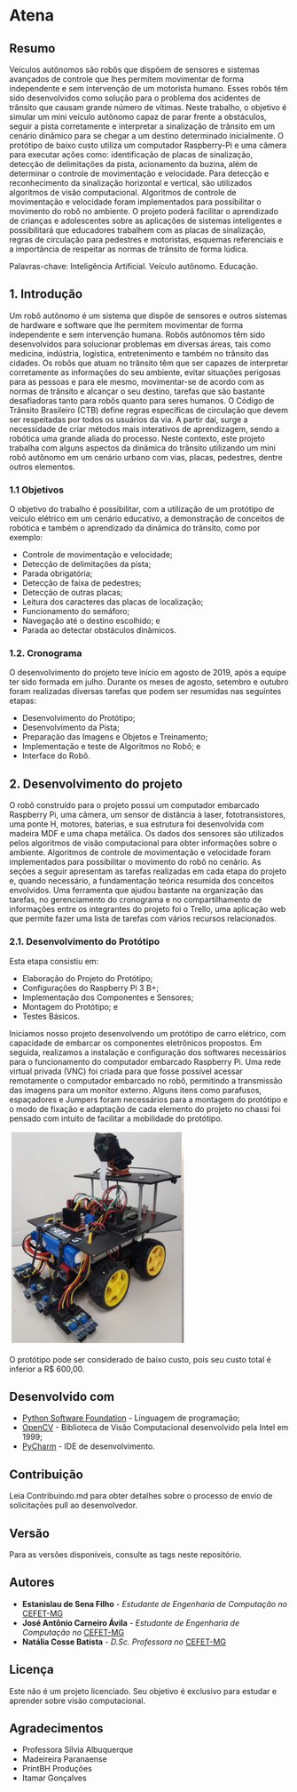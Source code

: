 # Atena

## Resumo

Veículos autônomos são robôs que dispõem de sensores e sistemas avançados de controle que lhes permitem movimentar de forma independente e sem intervenção de um motorista humano. Esses robôs têm sido desenvolvidos
como solução para o problema dos acidentes de trânsito que causam grande número de vítimas. Neste trabalho, o objetivo é simular um mini veículo autônomo capaz de parar frente a obstáculos, seguir a pista corretamente e interpretar a sinalização de trânsito em um cenário dinâmico para se chegar a um destino determinado inicialmente. O protótipo de baixo custo utiliza um computador Raspberry-Pi e uma câmera para executar ações como: identificação de placas de sinalização, detecção de delimitações da pista, acionamento da buzina, além de determinar o controle de movimentação e velocidade. Para detecção e reconhecimento da sinalização horizontal e vertical, são utilizados algoritmos de visão computacional. Algoritmos de controle de movimentação e velocidade foram implementados para possibilitar o movimento do robô no ambiente. O projeto poderá facilitar o aprendizado de crianças e adolescentes sobre as aplicações de sistemas inteligentes e possibilitará que educadores trabalhem com as placas de sinalização, regras de circulação para pedestres e motoristas, esquemas referenciais e a importância de respeitar as normas de trânsito de forma lúdica.

Palavras-chave: Inteligência Artificial. Veículo autônomo. Educação.


## 1. Introdução

Um robô autônomo é um sistema que dispõe de sensores e outros sistemas de hardware e software que lhe permitem movimentar de forma independente e sem intervenção humana. Robôs autônomos têm sido desenvolvidos para solucionar problemas em diversas áreas, tais como medicina, indústria, logística, entretenimento e também no trânsito das cidades.
Os robôs que atuam no trânsito têm que ser capazes de interpretar corretamente as informações do seu ambiente, evitar situações perigosas para as pessoas e para ele mesmo, movimentar-se de acordo com as normas de trânsito e alcançar o seu destino, tarefas que são bastante desafiadoras tanto para robôs quanto para seres humanos. O Código de Trânsito Brasileiro (CTB) define regras específicas de circulação que devem ser respeitadas por todos os usuários da via. A partir daí, surge a necessidade de criar métodos mais interativos de aprendizagem, sendo a robótica uma grande aliada do processo.
Neste contexto, este projeto trabalha com alguns aspectos da dinâmica do trânsito utilizando um mini robô autônomo em um cenário urbano com vias, placas, pedestres, dentre outros elementos.

### 1.1 Objetivos

O objetivo do trabalho é possibilitar, com a utilização de um protótipo de veículo elétrico em um cenário educativo, a demonstração de conceitos de robótica e também o aprendizado da dinâmica do trânsito, como por exemplo:
* Controle de movimentação e velocidade;
* Detecção de delimitações da pista;
* Parada obrigatória;
* Detecção de faixa de pedestres;
* Detecção de outras placas;
* Leitura dos caracteres das placas de localização;
* Funcionamento do semáforo;
* Navegação até o destino escolhido; e
* Parada ao detectar obstáculos dinâmicos.

### 1.2. Cronograma

O desenvolvimento do projeto teve início em agosto de 2019, após a equipe ter sido formada em julho. Durante os meses de agosto, setembro e outubro foram realizadas diversas tarefas que podem ser resumidas nas seguintes etapas:
* Desenvolvimento do Protótipo;
* Desenvolvimento da Pista;
* Preparação das Imagens e Objetos e Treinamento;
* Implementação e teste de Algoritmos no  Robô; e
* Interface do Robô.


## 2. Desenvolvimento do projeto

O robô construído para o projeto possui um computador embarcado Raspberry Pi, uma câmera, um sensor de distância à laser, fototransistores, uma ponte H, motores, baterias, e sua estrutura foi desenvolvida com madeira MDF e uma chapa metálica. Os dados dos sensores são utilizados pelos algoritmos de visão computacional para obter informações sobre o ambiente. Algoritmos de controle de movimentação e velocidade foram implementados para possibilitar o movimento do robô no cenário.
As seções a seguir apresentam as tarefas realizadas em cada etapa do projeto e, quando necessário, a fundamentação teórica resumida dos conceitos envolvidos. Uma ferramenta que ajudou bastante na organização das tarefas, no gerenciamento do cronograma e no compartilhamento de informações entre os integrantes do projeto foi o Trello, uma aplicação web que permite fazer uma lista de tarefas com vários recursos relacionados. 

### 2.1. Desenvolvimento do Protótipo 

Esta etapa consistiu em:
* Elaboração do Projeto do Protótipo;
* Configurações do Raspberry Pi 3 B+;
* Implementação dos Componentes e Sensores;
* Montagem do Protótipo; e
* Testes Básicos.

Iniciamos nosso projeto desenvolvendo um protótipo de carro elétrico, com capacidade de embarcar os componentes eletrônicos propostos. Em seguida, realizamos a instalação e configuração dos softwares necessários para o funcionamento do computador embarcado Raspberry Pi. Uma rede virtual privada (VNC) foi criada para que fosse possível acessar remotamente o computador embarcado no robô, permitindo a transmissão das imagens para um monitor externo. Alguns itens como parafusos, espaçadores e Jumpers foram necessários para a montagem do protótipo e o modo de fixação e adaptação de cada elemento do projeto no chassi foi pensado com intuito de facilitar a mobilidade do protótipo.

![alt text](https://raw.githubusercontent.com/EstanislauFilho/Atena/master/Imagens/Atena.png)

O protótipo pode ser considerado de baixo custo, pois seu custo total é inferior a R$ 600,00.

## Desenvolvido com

* [Python Software Foundation](https://maven.apache.org/) - Linguagem de programação;
* [OpenCV](https://opencv.org/) - Biblioteca de Visão Computacional desenvolvido pela Intel em 1999;
* [PyCharm](https://www.jetbrains.com/pycharm/) - IDE de desenvolvimento.

## Contribuição

Leia Contribuindo.md para obter detalhes sobre o processo de envio de solicitações pull ao desenvolvedor.

## Versão

Para as versões disponíveis, consulte as tags neste repositório.

## Autores

* **Estanislau de Sena Filho** - *Estudante de Engenharia de Computação no* [CEFET-MG](http://www.cefetmg.br/)
* **José Antônio Carneiro Ávila** - *Estudante de Engenharia de Computação no* [CEFET-MG](http://www.cefetmg.br/)
* **Natália Cosse Batista** - *D.Sc. Professora no* [CEFET-MG](http://www.cefetmg.br/)

## Licença

Este não é um projeto licenciado. Seu objetivo é exclusivo para estudar e aprender sobre visão computacional.

## Agradecimentos

* Professora Sílvia Albuquerque
* Madeireira Paranaense  
* PrintBH Produções 
* Itamar Gonçalves

